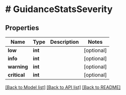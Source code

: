 # # GuidanceStatsSeverity

## Properties

Name | Type | Description | Notes
------------ | ------------- | ------------- | -------------
**low** | **int** |  | [optional]
**info** | **int** |  | [optional]
**warning** | **int** |  | [optional]
**critical** | **int** |  | [optional]

[[Back to Model list]](../../README.md#models) [[Back to API list]](../../README.md#endpoints) [[Back to README]](../../README.md)
